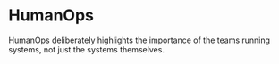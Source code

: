 # HumanOps
HumanOps deliberately highlights the importance of the teams running systems, not just the systems themselves.
